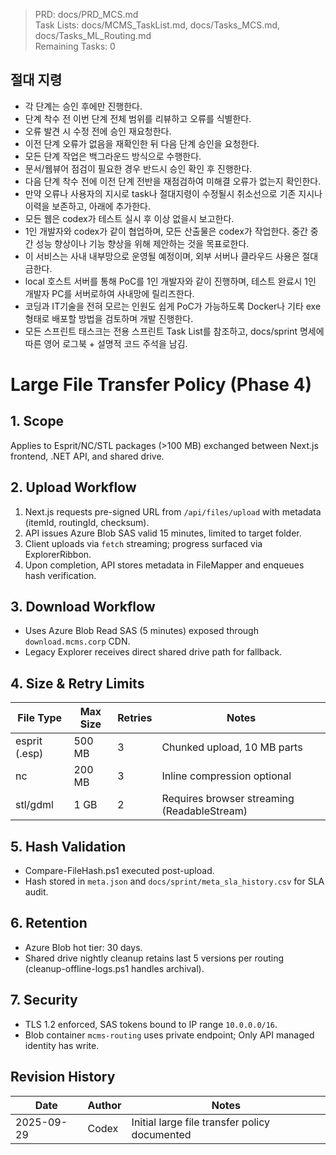 > PRD: docs/PRD_MCS.md  
> Task Lists: docs/MCMS_TaskList.md, docs/Tasks_MCS.md, docs/Tasks_ML_Routing.md  
> Remaining Tasks: 0

## 절대 지령
- 각 단계는 승인 후에만 진행한다.
- 단계 착수 전 이번 단계 전체 범위를 리뷰하고 오류를 식별한다.
- 오류 발견 시 수정 전에 승인 재요청한다.
- 이전 단계 오류가 없음을 재확인한 뒤 다음 단계 승인을 요청한다.
- 모든 단계 작업은 백그라운드 방식으로 수행한다.
- 문서/웹뷰어 점검이 필요한 경우 반드시 승인 확인 후 진행한다.
- 다음 단계 착수 전에 이전 단계 전반을 재점검하여 미해결 오류가 없는지 확인한다.
- 만약 오류나 사용자의 지시로 task나 절대지령이 수정될시 취소선으로 기존 지시나 이력을 보존하고, 아래에 추가한다.
- 모든 웹은 codex가 테스트 실시 후 이상 없을시 보고한다.
- 1인 개발자와 codex가 같이 협업하며, 모든 산출물은 codex가 작업한다. 중간 중간 성능 향상이나 기능 향상을 위해 제안하는 것을 목표로한다.
- 이 서비스는 사내 내부망으로 운영될 예정이며, 외부 서버나 클라우드 사용은 절대 금한다.
- local 호스트 서버를 통해 PoC를 1인 개발자와 같이 진행하며, 테스트 완료시 1인 개발자 PC를 서버로하여 사내망에 릴리즈한다.
- 코딩과 IT기술을 전혀 모르는 인원도 쉽게 PoC가 가능하도록 Docker나 기타 exe 형태로 배포할 방법을 검토하며 개발 진행한다.
- 모든 스프린트 태스크는 전용 스프린트 Task List를 참조하고, docs/sprint 명세에 따른 영어 로그북 + 설명적 코드 주석을 남김.
# Large File Transfer Policy (Phase 4)

## 1. Scope
Applies to Esprit/NC/STL packages (>100 MB) exchanged between Next.js frontend, .NET API, and shared drive.

## 2. Upload Workflow
1. Next.js requests pre-signed URL from `/api/files/upload` with metadata (itemId, routingId, checksum).
2. API issues Azure Blob SAS valid 15 minutes, limited to target folder.
3. Client uploads via `fetch` streaming; progress surfaced via ExplorerRibbon.
4. Upon completion, API stores metadata in FileMapper and enqueues hash verification.

## 3. Download Workflow
- Uses Azure Blob Read SAS (5 minutes) exposed through `download.mcms.corp` CDN.
- Legacy Explorer receives direct shared drive path for fallback.

## 4. Size & Retry Limits
| File Type | Max Size | Retries | Notes |
| --- | --- | --- | --- |
| esprit (.esp) | 500 MB | 3 | Chunked upload, 10 MB parts |
| nc | 200 MB | 3 | Inline compression optional |
| stl/gdml | 1 GB | 2 | Requires browser streaming (ReadableStream) |

## 5. Hash Validation
- Compare-FileHash.ps1 executed post-upload.
- Hash stored in `meta.json` and `docs/sprint/meta_sla_history.csv` for SLA audit.

## 6. Retention
- Azure Blob hot tier: 30 days.
- Shared drive nightly cleanup retains last 5 versions per routing (cleanup-offline-logs.ps1 handles archival).

## 7. Security
- TLS 1.2 enforced, SAS tokens bound to IP range `10.0.0.0/16`.
- Blob container `mcms-routing` uses private endpoint; Only API managed identity has write.

## Revision History
| Date | Author | Notes |
| --- | --- | --- |
| 2025-09-29 | Codex | Initial large file transfer policy documented |

